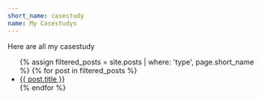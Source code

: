 ```yaml
---
short_name: casestudy
name: My Casestudys
---
```

Here are all my casestudy

<ul>
  {% assign filtered_posts = site.posts | where: 'type', page.short_name %}
  {% for post in filtered_posts %}
    <li><a href="{{ post.url }}">{{ post.title }}</a></li>
  {% endfor %}
</ul>